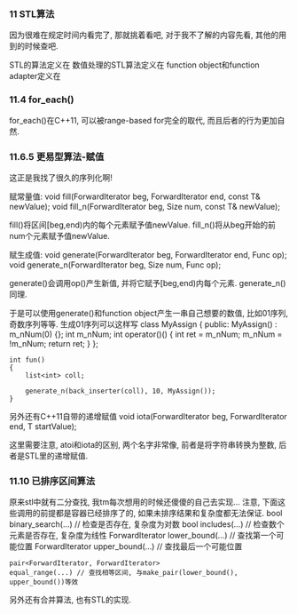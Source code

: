 ### 11 STL算法 ###

因为很难在规定时间内看完了, 那就挑着看吧, 对于我不了解的内容先看, 其他的用到的时候查吧.

STL的算法定义在<algorithm>
数值处理的STL算法定义在<numeric>
function object和function adapter定义在<functional>

### 11.4 for_each() ###

for_each()在C++11, 可以被range-based for完全的取代, 而且后者的行为更加自然.

### 11.6.5 更易型算法-赋值 ###

这正是我找了很久的序列化啊!

赋常量值:
	void fill(ForwardIterator beg, ForwardIterator end,
			const T& newValue);
	void fill_n(ForwardIterator beg, Size num,
			const T& newValue);

fill()将区间[beg,end)内的每个元素赋予值newValue.
fill_n()将从beg开始的前num个元素赋予值newValue.

赋生成值:
	void generate(ForwardIterator beg, ForwardIterator end, 
			Func op);
	void generate_n(ForwardIterator beg, Size num,
			Func op);

generate()会调用op()产生新值, 并将它赋予[beg,end)内每个元素.
generate_n()同理.

于是可以使用generate()和function object产生一串自己想要的数值, 比如01序列, 奇数序列等等. 
生成01序列可以这样写
	class MyAssign
	{
	public:
		MyAssign() : m_nNum(0) {};
		int m_nNum;
		int operator()() {
			int ret = m_nNum;
			m_nNum = !m_nNum;
			return ret;
		}
	};
	
	int fun()
	{
		list<int> coll;
	
		generate_n(back_inserter(coll), 10, MyAssign());
	}

另外还有C++11自带的递增赋值
	void iota(ForwardIterator beg, ForwardIterator end,
			T startValue);

这里需要注意, atoi和iota的区别, 两个名字非常像, 前者是将字符串转换为整数, 后者是STL里的递增赋值.

### 11.10 已排序区间算法 ###

原来stl中就有二分查找, 我tm每次想用的时候还傻傻的自己去实现...
注意, 下面这些调用的前提都是容器已经排序了的, 如果未排序结果和复杂度都无法保证.
	bool binary_search(...) // 检查是否存在, 复杂度为对数
	bool includes(...) // 检查数个元素是否存在, 复杂度为线性
	ForwardIterator lower_bound(...) // 查找第一个可能位置
	ForwardIterator upper_bound(...) // 查找最后一个可能位置

	pair<ForwardIterator, ForwardIterator>
	equal_range(...) // 查找相等区间, 与make_pair(lower_bound(), upper_bound())等效


另外还有合并算法, 也有STL的实现.


